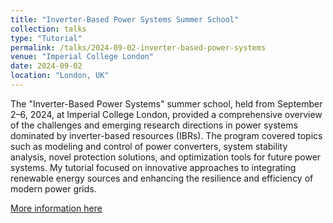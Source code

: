 ```yaml
---
title: "Inverter-Based Power Systems Summer School"
collection: talks
type: "Tutorial"
permalink: /talks/2024-09-02-inverter-based-power-systems
venue: "Imperial College London"
date: 2024-09-02
location: "London, UK"
---
```

The "Inverter-Based Power Systems" summer school, held from September 2–6, 2024, at Imperial College London, provided a comprehensive overview of the challenges and emerging research directions in power systems dominated by inverter-based resources (IBRs). The program covered topics such as modeling and control of power converters, system stability analysis, novel protection solutions, and optimization tools for future power systems. My tutorial focused on innovative approaches to integrating renewable energy sources and enhancing the resilience and efficiency of modern power grids.

[More information here](https://www.imperial.ac.uk/admin-services/continuing-professional-development/short-courses/eng/electrical/imperial-summer-school-on-ibr-dominated-power-systems/)
